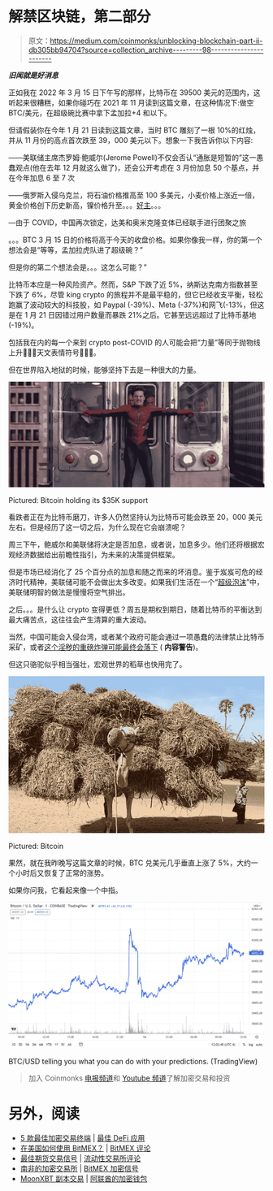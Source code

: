 # 解禁区块链，第二部分

> 原文：<https://medium.com/coinmonks/unblocking-blockchain-part-ii-db305bb94704?source=collection_archive---------98----------------------->

***旧闻就是好消息***

正如我在 2022 年 3 月 15 日下午写的那样，比特币在 39500 美元的范围内，这听起来很糟糕，如果你碰巧在 2021 年 11 月读到这篇文章，在这种情况下:做空 BTC/美元，在超级碗比赛中拿下孟加拉+4 和以下。

但请假装你在今年 1 月 21 日读到这篇文章，当时 BTC 雕刻了一根 10%的红烛，并从 11 月份的高点首次跌至 39，000 美元以下。想象一下我告诉你以下内容:

——美联储主席杰罗姆·鲍威尔(Jerome Powell)不仅会否认“通胀是短暂的”这一愚蠢观点(他在去年 12 月就这么做了)，还会公开考虑在 3 月份加息 50 个基点，并在今年加息 6 至 7 次

——俄罗斯入侵乌克兰，将石油价格推高至 100 多美元，小麦价格上涨近一倍，黄金价格创下历史新高，镍价格升至。。。[好主](https://markets.businessinsider.com/commodities/nickel-price)。。。

—由于 COVID，中国再次锁定，达美和奥米克隆变体已经联手进行团聚之旅

。。。BTC 3 月 15 日的价格将高于今天的收盘价格。如果你像我一样，你的第一个想法会是“等等，孟加拉虎队进了超级碗？”

但是你的第二个想法会是。。。这怎么可能？”

比特币本应是一种风险资产。然而，S&P 下跌了近 5%，纳斯达克南方指数甚至下跌了 6%，尽管 king crypto 的旅程并不是最平稳的，但它已经收支平衡，轻松跑赢了波动较大的科技股，如 Paypal (-39%)、Meta (-37%)和网飞(-13%，但这是在 1 月 21 日因错过用户数量而暴跌 21%之后。它甚至远远超过了比特币基地(-19%)。

包括我在内的每一个来到 crypto post-COVID 的人可能会把“力量”等同于抛物线上升🚀🚀🚀天文表情符号🌙🌙🌙。

但在世界陷入地狱的时候，能够坚持下去是一种很大的力量。

![](img/4a8469070c2fc66468fb44a0ee5b7b34.png)

Pictured: Bitcoin holding its $35K support

看跌者正在为比特币磨刀，许多人仍然坚持认为比特币可能会跌至 20，000 美元左右。但是经历了这一切之后，为什么现在它会崩溃呢？

周三下午，鲍威尔和美联储将决定是否加息，或者说，加息多少。他们还将根据宏观经济数据给出前瞻性指引，为未来的决策提供框架。

但是市场已经消化了 25 个百分点的加息和随之而来的坏消息。鉴于岌岌可危的经济时代精神，美联储可能不会做出太多改变。如果我们生活在一个“[超级泡沫](https://www.youtube.com/watch?v=yF7EJhkt4Y8)”中，美联储明智的做法是慢慢将空气排出。

之后。。。是什么让 crypto 变得更低？周五是期权到期日，随着比特币的平衡达到最大痛苦点，这往往会产生清算的重大波动。

当然，中国可能会入侵台湾，或者某个政府可能会通过一项愚蠢的法律禁止比特币采矿，或者[这个淫秽的重磅炸弹可能最终会落下](https://twitter.com/jeffjohnroberts/status/1503410901948538883) ( **内容警告**)。

但这只骆驼似乎相当强壮，宏观世界的稻草也快用完了。

![](img/8bdee11ea49fd58c32750d3dc5f08903.png)

Pictured: Bitcoin

果然，就在我昨晚写这篇文章的时候，BTC 兑美元几乎垂直上涨了 5%，大约一个小时后又恢复了正常的涨势。

如果你问我，它看起来像一个中指。

![](img/11762d86e046b40716fd68ea24671534.png)

BTC/USD telling you what you can do with your predictions. (TradingView)

> 加入 Coinmonks [电报频道](https://t.me/coincodecap)和 [Youtube 频道](https://www.youtube.com/c/coinmonks/videos)了解加密交易和投资

# 另外，阅读

*   [5 款最佳加密交易终端](https://coincodecap.com/crypto-trading-terminals) | [最佳 DeFi 应用](https://coincodecap.com/best-defi-apps)
*   [在美国如何使用 BitMEX？](https://coincodecap.com/use-bitmex-in-usa) | [BitMEX 评论](https://coincodecap.com/bitmex-review)
*   [最佳期货交易信号](https://coincodecap.com/futures-trading-signals) | [流动性交易所评论](https://coincodecap.com/liquid-exchange-review)
*   [南非的加密交易所](https://coincodecap.com/crypto-exchanges-in-south-africa) | [BitMEX 加密信号](https://coincodecap.com/bitmex-crypto-signals)
*   [MoonXBT 副本交易](https://coincodecap.com/moonxbt-copy-trading) | [阿联酋的加密钱包](https://coincodecap.com/crypto-wallets-in-uae)